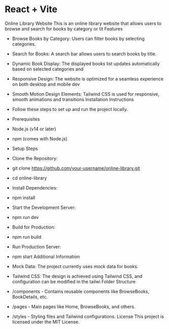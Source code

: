 # React + Vite

Online Library Website
This is an online library website that allows users to browse and search for books by category or tit
Features
- Browse Books by Category: Users can filter books by selecting categories.
- Search for Books: A search bar allows users to search books by title.
- Dynamic Book Display: The displayed books list updates automatically based on selected categories and
- Responsive Design: The website is optimized for a seamless experience on both desktop and mobile dev
- Smooth Motion Design Elements: Tailwind CSS is used for responsive, smooth animations and transitions
Installation Instructions
- Follow these steps to set up and run the project locally.
- Prerequisites
- Node.js (v14 or later)
- npm (comes with Node.js)
- Setup Steps
- Clone the Repository:
- git clone https://github.com/your-username/online-library.git
- cd online-library
- Install Dependencies:
- npm install
- Start the Development Server:
- npm run dev
- Build for Production:
- npm run build
- Run Production Server:
- npm start
Additional Information

- Mock Data: The project currently uses mock data for books.
- Tailwind CSS: The design is achieved using Tailwind CSS, and configuration can be modified in the tailwi
Folder Structure
- /components - Contains reusable components like BrowseBooks, BookDetails, etc.
- /pages - Main pages like Home, BrowseBooks, and others.
- /styles - Styling files and Tailwind configurations.
License
This project is licensed under the MIT License.
